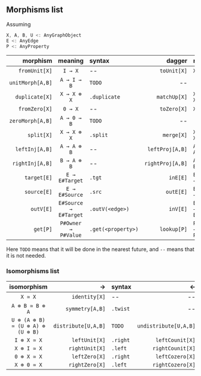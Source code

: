 ## Morphisms list

Assuming

```scala
X, A, B, U <: AnyGraphObject
E <: AnyEdge
P <: AnyProperty
```

|         morphism |        meaning        | syntax             |           dagger | meaning               | syntax          |
|-----------------:|:---------------------:|:-------------------|-----------------:|:----------------------|:----------------|
|    `fromUnit[X]` |        `I → X`        | --                 |      `toUnit[X]` | `X → I`               | `.toUnit`       |
| `unitMorph[A,B]` |      `A → I → B`      | `TODO`             |               -- |                       |                 |
|   `duplicate[X]` |      `X → X ⊗ X`      | `.duplicate`       |     `matchUp[X]` | `X ⊗ X → X`           | `TODO`          |
|    `fromZero[X]` |        `0 → X`        | --                 |      `toZero[X]` | `X → 0`               | `.toZero`       |
| `zeroMorph[A,B]` |      `A → 0 → B`      | `TODO`             |               -- |                       |                 |
|       `split[X]` |      `X → X ⊕ X`      | `.split`           |       `merge[X]` | `X ⊕ X → X`           | `TODO`          |
|   `leftInj[A,B]` |      `A → A ⊕ B`      | --                 |  `leftProj[A,B]` | `A ⊕ B → A`           | `.left`         |
|  `rightInj[A,B]` |      `B → A ⊕ B`      | --                 | `rightProj[A,B]` | `A ⊕ B → B`           | `.right`        |
|      `target[E]` |    `E → E#Target`     | `.tgt`             |         `inE[E]` | `E#Target → E`        | `.inE(<edge>)`  |
|      `source[E]` |    `E → E#Source`     | `.src`             |        `outE[E]` | `E#Source → E`        | `.outE(<edge>)` |
|        `outV[E]` | `E#Source → E#Target` | `.outV(<edge>)`    |         `inV[E]` | `E#Target → E#Source` | `.inV(<edge>)`  |
|         `get[P]` |  `P#Owner → P#Value`  | `.get(<property>)` |      `lookup[P]` | `P#Value → P#Owner`   | --              |

Here `TODO` means that it will be done in the nearest future, and `--` means that it is not needed.


### Isomorphisms list


|            isomorphism            |                   → | syntax   |                     ← | syntax         |
|:---------------------------------:|--------------------:|:---------|----------------------:|:---------------|
|              `X ≃ X`              |       `identity[X]` | --       |                    -- |                |
|          `A ⊗ B ≃ B ⊗ A`          |     `symmetry[A,B]` | `.twist` |                    -- |                |
| `U ⊗ (A ⊕ B) ≃ (U ⊗ A) ⊕ (U ⊗ B)` | `distribute[U,A,B]` | `TODO`   | `undistribute[U,A,B]` | `TODO`         |
|            `I ⊗ X ≃ X`            |       `leftUnit[X]` | `.right` |       `leftCounit[X]` | `.leftCounit`  |
|            `X ⊗ I ≃ X`            |      `rightUnit[X]` | `.left`  |      `rightCounit[X]` | `.rightCounit` |
|            `0 ⊕ X ≃ X`            |       `leftZero[X]` | `.right` |       `leftCozero[X]` | `.leftCozero`  |
|            `X ⊕ 0 ≃ X`            |      `rightZero[X]` | `.left`  |      `rightCozero[X]` | `.rightCozero` |
